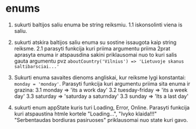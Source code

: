 # enums

1. sukurti baltijos saliu enuma be string reiksmiu.
   1.1 iskonsolinti viena is saliu.
2. sukurti atskira baltijos saliu enuma su sostine issaugota kaip string reiksme.
   2.1 parasyti funkcija kuri priima argumentu priima 2prat aprasyta enuma ir atspausdina sakini priklausomai nuo to kuri salis gauta argumentu
   pvz `aboutCountry('Vilnius') => 'Lietuvoje skanus saltibarsciai...'`
3. Sukurti enuma savaites dienoms angliskai, kur reiksme lygi konstantai: `monday = 'monday'`. Parasyti funkcija kuri argumentu priima sita enuma ir grazina:
   3.1 monday => 'its a work day'
   3.2 tuesday-friday => 'its a week day'
   3.3 saturday => 'saturday a saturnday'
   3.3 sunday => 'Its a last day'

4. sukurti enum appState kuris turi Loading, Error, Online. Parasyti funkcija kuri atspaustina htmle kortele "Loading...", "Ivyko klaida!!!" "Serbentaudas bordiuras pasiruoses" priklausomai nuo state kuri gavo.
